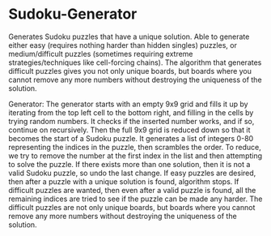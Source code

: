# Sudoku-Generator
Generates Sudoku puzzles that have a unique solution. Able to generate either easy (requires nothing harder than hidden singles) puzzles, or medium/difficult puzzles (sometimes requiring extreme strategies/techniques like cell-forcing chains). The algorithm that generates difficult puzzles gives you not only unique boards, but boards where you cannot remove any more numbers without destroying the uniqueness of the solution.



Generator: The generator starts with an empty 9x9 grid and fills it up by iterating from the top left cell to the bottom right, 
and filling in the cells by trying random numbers. It checks if the inserted number works, and if so, continue on recursively.
 Then the full 9x9 grid is reduced down so that it becomes the start of a Sudoku puzzle. 
 It generates a list of integers 0-80 representing the indices in the puzzle, then scrambles the order. 
 To reduce, we try to remove the number at the first index in the list and then attempting to solve the puzzle. 
 If there exists more than one solution, then it is not a valid Sudoku puzzle, so undo the last change. 
 If easy puzzles are desired, then after a puzzle with a unique solution is found, algorithm stops.
  If difficult puzzles are wanted, then even after a valid puzzle is found, all the remaining indices are tried to see if the puzzle can be made any harder.
   The difficult puzzles are not only unique boards, but boards where you cannot remove any more numbers without destroying the uniqueness of the solution.
